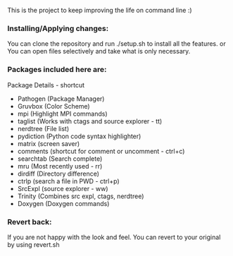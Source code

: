 This is the project to keep improving the life on command line :)

### Installing/Applying changes:

You can clone the repository and run ./setup.sh  to install all the features. 
or
You can open files selectively and take what is only necessary. 
### Packages included here are: 

 Package   Details - shortcut

 - Pathogen  (Package Manager)
 - Gruvbox   (Color Scheme)
 - mpi       (Highlight MPI commands)
 - taglist   (Works with ctags and source explorer - tt)
 - nerdtree  (File list)
 - pydiction (Python code syntax highlighter)
 - matrix    (screen saver)
 - comments  (shortcut for comment or uncomment - ctrl+c)
 - searchtab (Search complete)
 - mru       (Most recently used - rr)
 - dirdiff   (Directory difference)
 - ctrlp     (search a file in PWD - ctrl+p) 
 - SrcExpl   (source explorer - ww)
 - Trinity   (Combines src expl, ctags, nerdtree)
 - Doxygen   (Doxygen commands)

### Revert back:

If you are not happy with the look and feel. You can revert to your original by 
using revert.sh

